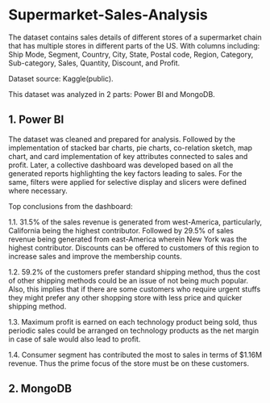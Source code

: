 # Supermarket-Sales-Analysis

The dataset contains sales details of different stores of a supermarket chain that has multiple stores in different parts of the US.
With columns including: Ship Mode, Segment, Country, City, State, Postal code, Region, Category, Sub-category, Sales, Quantity, Discount, and Profit.

Dataset source: Kaggle(public).

This dataset was analyzed in 2 parts: Power BI and MongoDB.

## 1. Power BI

The dataset was cleaned and prepared for analysis. Followed by the implementation of stacked bar charts, pie charts, co-relation sketch, map chart, and card implementation of key attributes connected to sales and profit. Later, a collective dashboard was developed based on all the generated reports highlighting the key factors leading to sales. For the same, filters were applied for selective display and slicers were defined where necessary.

Top conclusions from the dashboard:

1.1. 31.5% of the sales revenue is generated from west-America, particularly, California being the highest contributor. Followed by 29.5% of sales revenue being generated from east-America wherein New York was the highest contributor. Discounts can be offered to customers of this region to increase sales and improve the membership counts.

1.2. 59.2% of the customers prefer standard shipping method, thus the cost of other shipping methods could be an issue of not being much popular. Also, this implies that if there are some customers who require urgent stuffs they might prefer any other shopping store with less price and quicker shipping method.

1.3. Maximum profit is earned on each technology product being sold, thus periodic sales could be arranged on technology products as the net margin in case of sale would also lead to profit.

1.4. Consumer segment has contributed the most to sales in terms of $1.16M revenue. Thus the prime focus of the store must be on these customers.

## 2. MongoDB

